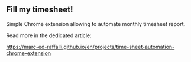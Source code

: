 ## Fill my timesheet!

Simple Chrome extension allowing to automate monthly timesheet report.

Read more in the dedicated article:

https://marc-ed-raffalli.github.io/en/projects/time-sheet-automation-chrome-extension
